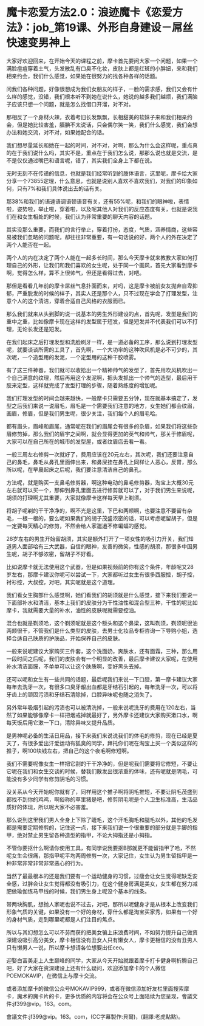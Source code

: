 # 魔卡恋爱方法2.0：浪迹魔卡《恋爱方法》：job_第19课、外形自身建设－屌丝快速变男神上

大家好欢迎回来，在开始今天的课程之前，摩卡首先要问大家一个问题，如果一个满脸痘痘穿着土气，头发散乱有口臭不化妆，皮肤上都是红斑的小胖妞，来和我们相亲约会，我们什么感觉，如果她在很努力的找各种各样的话题。

问我们各种问题，好像很想成为我们女朋友的样子，一脸的需求感，我们又会有什么样的感觉，没错，我们根本听不到她在说什么，她说的越多我们越烦，我们满脑子应该只想一个问题，就是怎么找借口开溜，对不对。

那相反了一个身材火辣，衣着考旧长发飘飘，长相甜美的软妹子来和我们相亲约会，但是她比较害羞，腼腆不太说话，只会偶尔笑一笑，我们什么感觉，我们会想办法和她交流，对不对，如果她配合的话。

我们想尽量延长和她在一起的时间，对不对，对啊，那么为什么会这样呢，重点真的在于我们说什么吗，其实不是，重点在于我们怎么说，那那么说也就是交流，是不是仅仅通过嘴巴和语言呢，错了，其实我们全身上下都在说。

无时无刻不在传递的信息，也就是我们经常听到的肢体语言，这里呢，摩卡给大家分享一个73855定理，什么意思，也就是说别人喜欢不喜欢我们，对我们的印象如何，只有7%和我们具体说出去的话有关。

那38%和我们的语速语调语顿语音有关，还有55%呢，和我们的眼神啦，表情啦，姿势啦，举止啦，穿着啦，以及呢其他人对我们的反应态度有关，也就是说我们在和女生相处的时候，我们认为非常重要的聊天内容的话题。

其实没那么重要，而我们的言行举止，穿着打扮，态度，气质，涵养情商，这些容易被我们忽略的问题呢，却往往非常重要，有一句话说的好，两个人的外在决定了两个人能否在一起。

两个人的内在决定了两个人能在一起多长时间，那么今天摩卡就来教教大家如何打理自己的外形，让我们和我们喜欢的女生呢，处于同一个画风，首先大家看到摩卡啊，觉得怎么样，算不上很帅气，但还是看得过去，对吧。

那但是看看几年前的摩卡屌丝气息扑面而来，对吗，这是摩卡被前女友抛弃自卑抑郁，严重脱发的时候的样子，其实人还是那个人，只不过现在学会了打理发型，注意个人的这个清洁，穿着合适自己风格的衣服而已。

那么我们就来从头到脚的说一说基本的男生外形建设的点，首先呢，发型是我们的重中之重，比如像摩卡现在这样的发型属于短发，但是短发并不代表我们可以不打理，无论长发还是短发。

在我们起床之后打理发型和洗脸刷牙一样，是一道必备的工序，那么说到打理发型呢，就要谈谈所需的工具了，首先啊，一个大功率的这种吹风机是必不可少的，其次呢，一个造型用的发泥，一个定型用的这种干胶喷雾。

有了这三件神器，我们就可以收拾出一个精神帅气的发型了，首先用吹风机吹出一个自己满意的纹理，然后再用这个发泥啊，把头发抓出一个帅气的造型，最后用干胶来定型，这样就完成了发型打理的步骤，随着熟练度的增加呢。

我们打理发型的时间会越来越快，一般摩卡只需要五分钟，现在就基本搞定了，发型之后我们来说一说眉毛，眉毛是一个需要我们注意的地方，女生她们都会纹眉，画眉，修眉，但是我们男生呢，很少关注，我们每个人的眉毛哈。

都有眉头，眉峰和眉尾，通常呢在我们的眉尾会有很多的杂眉，如果我们将这些杂眉修剪掉，那么我们的眉宇之间啊，就会显得更加的英气和帅气，那关于修眉呢，大家可以在自己所在的城市的发型屋，或者纹眉店去看一看。

一般三周左右修剪一次就好了，费用应该在20元左右，其次呢，我们还要注意自己的鼻毛，鼻毛从鼻孔里面伸出来，和鼻屎挂在鼻孔上同样让人恶心，反胃，那么所以呢，在早晨起床之后呢，我们要注意清洁自己的鼻孔。

方法呢，就是购买一支鼻毛修剪器，啊这种电动的鼻毛修剪器，淘宝上大概30元左右就可以买一个，那伸到鼻孔里面去进行修剪就可以了，对于我们男生来说呢，胡须的打理啊尤其重要，大家就像摩卡这样每天早上剃须。

将胡子呢剃的干干净净的，啊不光是这里，下巴和两颊啊，也要注意不要留有杂毛，一根一根的，要么呢如果我们的胡子茂盛浓密的话，可以考虑呢留胡子，但是一定要每天精心的修剪，不然会给人家邋遢不修蝙蝠的感觉。

28岁左右的男生开始留胡须，其实是额外打开了一项女性的吸引力开关，我们知道男人面部哈有三大武器，自信的眼神，友善的微笑，性感的胡须，那很多中国男生呢，胡子不够浓密，留胡子不好看。

比如说摩卡就无法使用这个武器，但是如果视频前的你有这个条件，年龄呢又28岁左右，那摩卡建议你呢可以尝试一下，大家都听过女生有很多西服控，胡子控，衬衫控，大叔控，对吧，其实呢就是这个道理。

我们看女生胸部什么感觉啊，她们看我们的胡须就是什么感觉，接下来我们要说一下面部补水和清洁，基本上我们的皮肤分为干性油性和混合型三种，干性的呢比如摩卡，我就需要大量的补水，油性的皮肤呢就需要控油。

混合也就是剃须哈，这个剃须呢就是这个额头和这个鼻梁，这叫剃须，剃须呢很油两颊很干，不管我们是什么类型的皮肤，去男士化妆品专柜咨询一下导购小姐，选择合适自己肤质的护肤品，开始保养自己的皮肤。

一般来说呢建议大家购买三件套，这个洗面奶，爽肤水，还有面霜，三种，那么用一段时间之后呢，我们的皮肤会有一个明显的改善，最后摩卡建议大家呢，在使用补水清洁面膜，不单单可以让这个肤质啊，变好黑头去掉。

还可以呢和女生有一些共同的话题，最后呢我们来说一下口腔，第一摩卡建议大家每年去洗牙一次，有很多口臭牙龈出血都是牙结石引起的，每年洗牙一次，可以将牙齿上的顽固污渍和牙结石清除掉，口腔异味呢也随之消失了。

另外常年吸烟引起的污渍也可以被清洗掉，一般来说呢洗牙的费用在120左右，当然了如果能够像摩卡一样把烟戒掉就最好了，另外摩卡还建议大家购买漱口水，啊每天饭后用它漱一下口，清除异味又提升品质。

是男神呢必备的生活日用品，接下来我们来说说我们的体毛的修剪，现在已经是夏天了，有很多爱出汗爱运动有狐臭的同学，拜托你们呢在淘宝上买一个类似这样的推子，啊100块钱左右，把自己的这个夜毛啊修短啊。

我们不需要呢像女生一样把它刮的干干净净的，但是呢我们需要将它修短，不要让它呢在我们和女生交谈的时候，替我们散发出很浓重的体味，还有呢就是阴毛，可能没有多少同学有修剪阴毛的习惯。

没关系从今天开始呢你就有了，同样用这个推子啊将阴毛推短，不要让阴毛茂盛到都找不到你的鸡鸡，啊俗称的草里猪是吧，修剪阴毛呢是个人卫生标准高，生活品质好的体现，所以呢大家不必害羞。

那么说到这里我们男人全身上下除了睫毛，这个汗毛胸毛和腿毛以外，其他的毛发都是需要定期修剪的，记住这一点，接下来我们说一个很重要的部分就是手脚的指甲，绝对禁止男生留各种造型的指甲，不论大拇指还是小拇指。

不管你要抠什么啊请你使用工具，有同学说我要抠B那就更不能留指甲了哈，不然呢女生会很痛，那指甲呢平均两周修剪一次，大家记住，女生认为男生留指甲是一种非常非常非常非常恶心的行为。

当然了最最根本的还是我们要有一个运动健身的习惯，过瘦会让女生觉得呢缺乏安全感，过胖会让女生觉得都没有吸引力，在这个健身房满是美女，女生都在努力减肥做瑜伽练马甲线的时候，我们男生身上呢没个基本的线条。

带两块胸肌，想抛人家呢也说不过去，对吧，那所以呢健身才是从根本上改变我们形象气质的关键，如果没有一个好的身材，穿什么都是淘宝买家秀，如果有一个好的身材气质，走到哪里呢都是人们注目的焦点。

所以与其幻想怎么可以不劳而获的把美女骗上床浪费时间，不如努力提升自己做资深建设吸引高分美女，摩卡相信没有丑女人只有懒女人，摩卡更相信的没有丑男人只有懒男人一说，所以摩卡想请各位想要出任ceo。

迎娶白富美走上人生巅峰的同学，大家从今天开始就跟着摩卡打卡健身啊折腾自己吧，好了大家在资深建设上还有什么疑问，欢迎添加摩卡的个人微信POEMOKAVIP，在微信上与摩卡交流。

或者添加摩卡的微信公众号MOKAVIP999，或者在微信添加好友栏里面搜索摩卡，魔术的魔卡片的卡，更多优质的内容将会在公众号上面陆续为您呈现，會議文件:jf399@vip。163。com。

會議文件:jf399@vip。163。com，(CC字幕製作:貝爾)，(翻譯:老虎點點)。